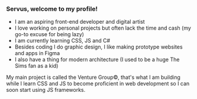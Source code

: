 ### Servus, welcome to my profile!

- I am an aspiring front-end developer and digital artist
- I love working on personal projects but often lack the time and cash (my go-to excuse for being lazy)
- I am currently learning CSS, JS and C#
- Besides coding I do graphic design, I like making prototype websites and apps in Figma
- I also have a thing for modern architecture (I used to be a huge The Sims fan as a kid)

My main project is called the Venture Group©, that's what I am building while I learn CSS and JS to become proficient in web development so I can soon start using JS frameworks.
